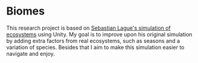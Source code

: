 # Biomes

This research project is based on [Sebastian Lague's simulation of ecosystems](https://www.youtube.com/watch?v=r_It_X7v-1E) using Unity.
My goal is to improve upon his original simulation by adding extra factors from real ecosystems, such as seasons and a variation of species. Besides that I aim to make this simulation easier to navigate and enjoy.

